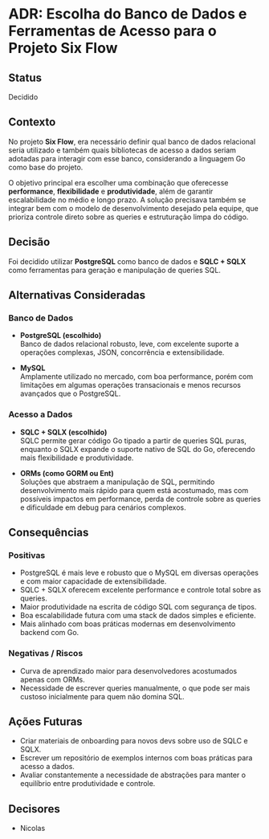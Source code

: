 # ADR: Escolha do Banco de Dados e Ferramentas de Acesso para o Projeto Six Flow

## Status
Decidido

## Contexto
No projeto **Six Flow**, era necessário definir qual banco de dados relacional seria utilizado e também quais bibliotecas de acesso a dados seriam adotadas para interagir com esse banco, considerando a linguagem Go como base do projeto.

O objetivo principal era escolher uma combinação que oferecesse **performance**, **flexibilidade** e **produtividade**, além de garantir escalabilidade no médio e longo prazo. A solução precisava também se integrar bem com o modelo de desenvolvimento desejado pela equipe, que prioriza controle direto sobre as queries e estruturação limpa do código.

## Decisão
Foi decidido utilizar **PostgreSQL** como banco de dados e **SQLC + SQLX** como ferramentas para geração e manipulação de queries SQL.

## Alternativas Consideradas

### Banco de Dados
- **PostgreSQL (escolhido)**  
  Banco de dados relacional robusto, leve, com excelente suporte a operações complexas, JSON, concorrência e extensibilidade.

- **MySQL**  
  Amplamente utilizado no mercado, com boa performance, porém com limitações em algumas operações transacionais e menos recursos avançados que o PostgreSQL.

### Acesso a Dados
- **SQLC + SQLX (escolhido)**  
  SQLC permite gerar código Go tipado a partir de queries SQL puras, enquanto o SQLX expande o suporte nativo de SQL do Go, oferecendo mais flexibilidade e produtividade.

- **ORMs (como GORM ou Ent)**  
  Soluções que abstraem a manipulação de SQL, permitindo desenvolvimento mais rápido para quem está acostumado, mas com possíveis impactos em performance, perda de controle sobre as queries e dificuldade em debug para cenários complexos.

## Consequências

### Positivas
- PostgreSQL é mais leve e robusto que o MySQL em diversas operações e com maior capacidade de extensibilidade.
- SQLC + SQLX oferecem excelente performance e controle total sobre as queries.
- Maior produtividade na escrita de código SQL com segurança de tipos.
- Boa escalabilidade futura com uma stack de dados simples e eficiente.
- Mais alinhado com boas práticas modernas em desenvolvimento backend com Go.

### Negativas / Riscos
- Curva de aprendizado maior para desenvolvedores acostumados apenas com ORMs.
- Necessidade de escrever queries manualmente, o que pode ser mais custoso inicialmente para quem não domina SQL.

## Ações Futuras
- Criar materiais de onboarding para novos devs sobre uso de SQLC e SQLX.
- Escrever um repositório de exemplos internos com boas práticas para acesso a dados.
- Avaliar constantemente a necessidade de abstrações para manter o equilíbrio entre produtividade e controle.

## Decisores
- Nicolas
